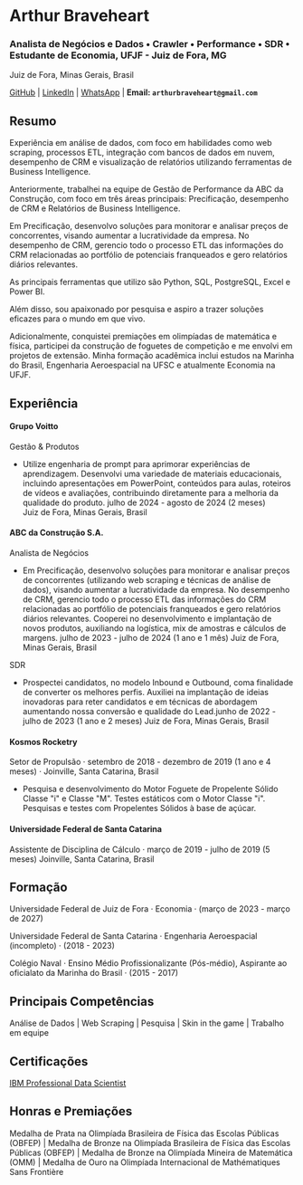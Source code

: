 # Arthur Braveheart
### Analista de Negócios e Dados • Crawler • Performance • SDR • Estudante de Economia, UFJF - Juiz de Fora, MG
Juiz de Fora, Minas Gerais, Brasil

<p align="center">
  
  <a href="https://github.com/arthbraveheart">GitHub</a>
  |
  <a href="https://www.linkedin.com/in/arthur-braveheart">LinkedIn</a>
  |
 <a href="https://wa.me/5532985140754">WhatsApp</a>
  |
  <b> Email: `arthurbraveheart@gmail.com` </b>
 
</p>

## Resumo

Experiência em análise de dados, com foco em habilidades como web scraping, processos ETL, integração com bancos de dados em nuvem, desempenho de CRM e visualização de relatórios utilizando ferramentas de Business Intelligence.

Anteriormente, trabalhei na equipe de Gestão de Performance da ABC da Construção, com foco em três áreas principais: Precificação, desempenho de CRM e Relatórios de Business Intelligence.

Em Precificação, desenvolvo soluções para monitorar e analisar preços de concorrentes, visando aumentar a lucratividade da empresa. No desempenho de CRM, gerencio todo o processo ETL das informações do CRM relacionadas ao portfólio de potenciais franqueados e gero relatórios diários relevantes.

As principais ferramentas que utilizo são Python, SQL, PostgreSQL, Excel e Power BI.

Além disso, sou apaixonado por pesquisa e aspiro a trazer soluções eficazes para o mundo em que vivo.

Adicionalmente, conquistei premiações em olimpíadas de matemática e física, participei da construção de foguetes de competição e me envolvi em projetos de extensão. Minha formação acadêmica inclui estudos na Marinha do Brasil, Engenharia Aeroespacial na UFSC e atualmente Economia na UFJF.

## Experiência
#### Grupo Voitto
Gestão & Produtos
- Utilize engenharia de prompt para aprimorar experiências de aprendizagem. Desenvolvi uma variedade de materiais educacionais, incluindo apresentações em PowerPoint, conteúdos para aulas, roteiros de vídeos e avaliações, contribuindo diretamente para a melhoria da qualidade do produto.
julho de 2024 - agosto de 2024 (2 meses)  
Juiz de Fora, Minas Gerais, Brasil

#### ABC da Construção S.A.
Analista de Negócios
- Em Precificação, desenvolvo soluções para monitorar e analisar preços de concorrentes (utilizando web scraping e técnicas de análise de dados), visando aumentar a lucratividade da empresa. No desempenho de CRM, gerencio todo o processo ETL das informações do CRM relacionadas ao portfólio de potenciais franqueados e gero relatórios diários relevantes. Cooperei no desenvolvimento e implantação de novos produtos, auxiliando na logística, mix de amostras e cálculos de margens. 
julho de 2023 - julho de 2024 (1 ano e 1 mês)
Juiz de Fora, Minas Gerais, Brasil

SDR
- Prospectei candidatos, no modelo Inbound e Outbound, coma finalidade de converter os melhores perfis. Auxiliei na implantação de ideias inovadoras para reter candidatos e em técnicas de abordagem aumentando nossa conversão e qualidade do Lead.junho de 2022 - julho de 2023 (1 ano e 2 meses) Juiz de Fora, Minas Gerais, Brasil

#### Kosmos Rocketry
Setor de Propulsão ·
setembro de 2018 - dezembro de 2019 (1 ano e 4 meses) · Joinville, Santa Catarina, Brasil
- Pesquisa e desenvolvimento do Motor Foguete de Propelente Sólido Classe "i" e Classe "M".
Testes estáticos com o Motor Classe "i".
Pesquisas e testes com Propelentes Sólidos à base de açúcar.

#### Universidade Federal de Santa Catarina
Assistente de Disciplina de Cálculo · 
março de 2019 - julho de 2019 (5 meses) Joinville, Santa Catarina, Brasil

## Formação
Universidade Federal de Juiz de Fora · 
Economia · (março de 2023 - março de 2027)

Universidade Federal de Santa Catarina · 
Engenharia Aeroespacial (incompleto) · (2018 - 2023)

Colégio Naval · 
Ensino Médio Profissionalizante (Pós-médio), Aspirante ao oficialato da Marinha do Brasil · (2015 - 2017)

## Principais Competências
Análise de Dados
|
Web Scraping
|
Pesquisa
|
Skin in the game
|
Trabalho em equipe

## Certificações
[IBM Professional Data Scientist](https://www.credly.com/badges/13574839-031d-4aff-a74c-64e016c2e02f/public_url)

## Honras e Premiações
Medalha de Prata na Olimpíada Brasileira de Física das Escolas Públicas (OBFEP)
|
Medalha de Bronze na Olimpíada Brasileira de Física das Escolas Públicas (OBFEP)
|
Medalha de Bronze na Olimpíada Mineira de Matemática (OMM)
|
Medalha de Ouro na Olimpíada Internacional de Mathématiques Sans Frontière
